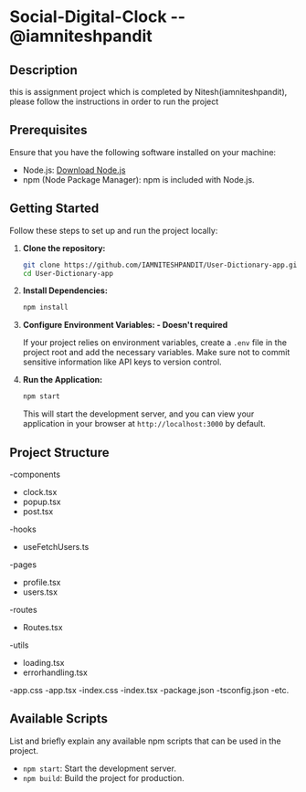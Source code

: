 # Social-Digital-Clock --@iamniteshpandit

## Description

this is assignment project which is completed by Nitesh(iamniteshpandit), please follow the instructions in order to run the project

## Prerequisites

Ensure that you have the following software installed on your machine:

- Node.js: [Download Node.js](https://nodejs.org/)
- npm (Node Package Manager): npm is included with Node.js.

## Getting Started

Follow these steps to set up and run the project locally:

1. **Clone the repository:**

    ```bash
    git clone https://github.com/IAMNITESHPANDIT/User-Dictionary-app.git 
    cd User-Dictionary-app
    ```

2. **Install Dependencies:**

    ```bash
    npm install
    ```

3. **Configure Environment Variables: - Doesn't required**

    If your project relies on environment variables, create a `.env` file in the project root and add the necessary variables. Make sure not to commit sensitive information like API keys to version control.

4. **Run the Application:**

    ```bash
    npm start
    ```

    This will start the development server, and you can view your application in your browser at `http://localhost:3000` by default.

## Project Structure

-components
  - clock.tsx
  - popup.tsx
  - post.tsx

-hooks
  - useFetchUsers.ts

-pages
  - profile.tsx
  - users.tsx

-routes
  - Routes.tsx

-utils
  - loading.tsx
  - errorhandling.tsx
  
-app.css
-app.tsx
-index.css
-index.tsx
-package.json
-tsconfig.json
-etc.


## Available Scripts

List and briefly explain any available npm scripts that can be used in the project.

- `npm start`: Start the development server.
- `npm build`: Build the project for production.

